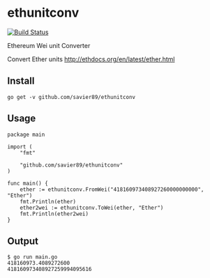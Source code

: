 # ethunitconv
[![Build Status](https://travis-ci.org/savier89/ethunitconv.svg?branch=master)](https://travis-ci.org/savier89/ethunitconv)

Ethereum Wei unit Converter

Convert Ether units http://ethdocs.org/en/latest/ether.html

## Install

    go get -v github.com/savier89/ethunitconv


## Usage

```
package main

import (
	"fmt"

	"github.com/savier89/ethunitconv"
)

func main() {
	ether := ethunitconv.FromWei("418160973408927260000000000", "Ether")
	fmt.Println(ether)
	ether2wei := ethunitconv.ToWei(ether, "Ether")
	fmt.Println(ether2wei)
}
```

## Output
```
$ go run main.go
418160973.4089272600
418160973408927259994095616
```